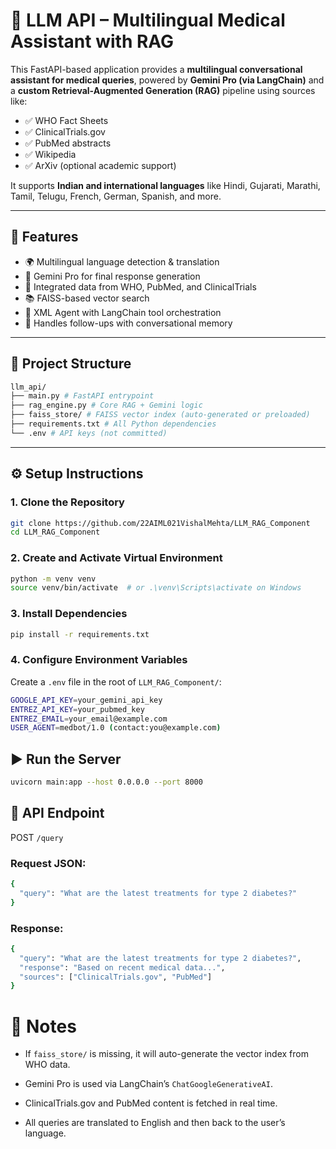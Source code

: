 # 🧠 LLM API – Multilingual Medical Assistant with RAG

This FastAPI-based application provides a **multilingual conversational assistant for medical queries**, powered by **Gemini Pro (via LangChain)** and a **custom Retrieval-Augmented Generation (RAG)** pipeline using sources like:

- ✅ WHO Fact Sheets  
- ✅ ClinicalTrials.gov  
- ✅ PubMed abstracts  
- ✅ Wikipedia  
- ✅ ArXiv (optional academic support)

It supports **Indian and international languages** like Hindi, Gujarati, Marathi, Tamil, Telugu, French, German, Spanish, and more.

---

## 🚀 Features

- 🌍 Multilingual language detection & translation
- 🧠 Gemini Pro for final response generation
- 🧾 Integrated data from WHO, PubMed, and ClinicalTrials
- 📚 FAISS-based vector search
- 🧰 XML Agent with LangChain tool orchestration
- 🧠 Handles follow-ups with conversational memory

---


## 📁 Project Structure

```bash
llm_api/
├── main.py # FastAPI entrypoint
├── rag_engine.py # Core RAG + Gemini logic
├── faiss_store/ # FAISS vector index (auto-generated or preloaded)
├── requirements.txt # All Python dependencies
└── .env # API keys (not committed)
```
---

## ⚙️ Setup Instructions

### 1. Clone the Repository

```bash
git clone https://github.com/22AIML021VishalMehta/LLM_RAG_Component
cd LLM_RAG_Component
```

### 2. Create and Activate Virtual Environment

```bash
python -m venv venv
source venv/bin/activate  # or .\venv\Scripts\activate on Windows
```

### 3. Install Dependencies
```bash
pip install -r requirements.txt
```

### 4. Configure Environment Variables

Create a `.env` file in the root of `LLM_RAG_Component/`:

```bash
GOOGLE_API_KEY=your_gemini_api_key
ENTREZ_API_KEY=your_pubmed_key
ENTREZ_EMAIL=your_email@example.com
USER_AGENT=medbot/1.0 (contact:you@example.com)
```

## ▶️ Run the Server
```bash
uvicorn main:app --host 0.0.0.0 --port 8000
```
## 📡 API Endpoint
POST `/query`

### Request JSON:

```bash
{
  "query": "What are the latest treatments for type 2 diabetes?"
}
```

### Response:
```bash
{
  "query": "What are the latest treatments for type 2 diabetes?",
  "response": "Based on recent medical data...",
  "sources": ["ClinicalTrials.gov", "PubMed"]
}
```

# 📌 Notes
- If `faiss_store/` is missing, it will auto-generate the vector index from WHO data.

- Gemini Pro is used via LangChain’s `ChatGoogleGenerativeAI`.

- ClinicalTrials.gov and PubMed content is fetched in real time.

- All queries are translated to English and then back to the user’s language.